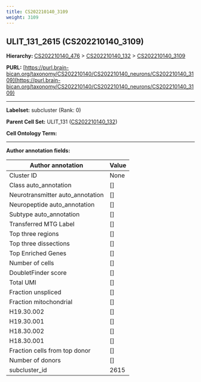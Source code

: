 ```yaml
---
title: CS202210140_3109
weight: 3109
---
```

## ULIT_131_2615 (CS202210140_3109)
<b>Hierarchy: </b>
[CS202210140_476](../CS202210140_476) >
[CS202210140_132](../CS202210140_132) >
[CS202210140_3109](../CS202210140_3109)

**PURL:** [https://purl.brain-bican.org/taxonomy/CS202210140/CS202210140_neurons/CS202210140_3109](https://purl.brain-bican.org/taxonomy/CS202210140/CS202210140_neurons/CS202210140_3109)

---


**Labelset:** subcluster (Rank: 0)

**Parent Cell Set:** ULIT_131 ([CS202210140_132](../CS202210140_132))



**Cell Ontology Term:** 

[MARKER GENES.]: #


---

[TRANSFERRED ANNOTATIONS.]: #


[AUTHOR ANNOTATION FIELDS.]: #


**Author annotation fields:**

| Author annotation | Value |
|-------------------|-------|
|Cluster ID|None|
|Class auto_annotation|[]|
|Neurotransmitter auto_annotation|[]|
|Neuropeptide auto_annotation|[]|
|Subtype auto_annotation|[]|
|Transferred MTG Label|[]|
|Top three regions|[]|
|Top three dissections|[]|
|Top Enriched Genes|[]|
|Number of cells|[]|
|DoubletFinder score|[]|
|Total UMI|[]|
|Fraction unspliced|[]|
|Fraction mitochondrial|[]|
|H19.30.002|[]|
|H19.30.001|[]|
|H18.30.002|[]|
|H18.30.001|[]|
|Fraction cells from top donor|[]|
|Number of donors|[]|
|subcluster_id|2615|
